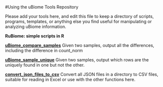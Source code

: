 #Using the uBiome Tools Repository

Please add your tools here, and edit this file to keep a directory of scripts, programs, templates, or anything else you find useful for manipulating or analyzing uBiome information.


**RuBiome: simple scripts in R**


[__uBiome_compare_samples__](./docs/compareSamples.md)
Given two samples, output all the differences, including the difference in count_norm

[__uBiome_sample_unique__](./docs/findUnique.md)
Given two samples, output which rows are the uniquely found in one but not the other.

[__convert_json_files_to_csv__](./docs/convertJsonToCSV.md) Convert all JSON files in a
directory to CSV files, suitable for reading in Excel or use with the other functions here.
